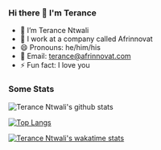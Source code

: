 ### Hi there 👋 I'm Terance

- 🔭 I’m Terance Ntwali
- 🏢 I work at a company called Afrinnovat
- 😄 Pronouns: he/him/his
- 📧 Email: terance@afrinnovat.com
- ⚡ Fun fact: I love you

### Some Stats
![Terance Ntwali's github stats](https://github-readme-stats.vercel.app/api?username=ntwalitera&show_icons=true&theme=radical)


[![Top Langs](https://github-readme-stats.vercel.app/api/top-langs/?username=jamesmontemagno&langs_count=8&layout=compact&theme=radical)](https://github.com/ntwalitera/github-readme-stats)


[![Terance Ntwali's wakatime stats](https://github-readme-stats.vercel.app/api/wakatime?username=willianrod&langs_count=8&layout=compact&theme=radical)](https://github.com/ntwalitera/github-readme-stats)



